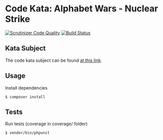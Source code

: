 # Code Kata: Alphabet Wars - Nuclear Strike

[![Scrutinizer Code Quality](https://scrutinizer-ci.com/g/ekkinox/kata-alphabet-wars/badges/quality-score.png?b=master)](https://scrutinizer-ci.com/g/ekkinox/kata-alphabet-wars/?branch=master)
[![Build Status](https://scrutinizer-ci.com/g/ekkinox/kata-alphabet-wars/badges/build.png?b=master)](https://scrutinizer-ci.com/g/ekkinox/kata-alphabet-wars/build-status/master)
## Kata Subject

The code kata subject can be found [at this link](https://www.codewars.com/kata/59437bd7d8c9438fb5000004).

## Usage

Install dependencies
```
$ composer install
```

## Tests

Run tests (coverage in coverage/ folder)
```
$ vendor/bin/phpunit
